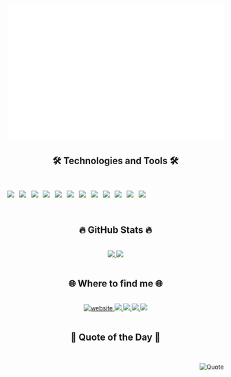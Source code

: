 ﻿<!-- TINONGUYEN -->
<a href="#" target="_blank">
  <img src="svg/tinonguyen.svg" width="1200" alt="Click to see the source" />
</a>

<h2 align="center">🛠 Technologies and Tools 🛠</h2>
<br>

<span><img src="https://img.shields.io/badge/JavaScript-282C34?logo=javascript&logoColor=F7DF1E" height="25" /></span>
&nbsp;
<span><img src="https://img.shields.io/badge/TypeScript-282C34?logo=typescript&logoColor=3178C6" height="25" /></span>
&nbsp;
<span><img src="https://img.shields.io/badge/Vue.js-282C34?logo=vue.js&logoColor=4FC08D" height="25" /></span>
&nbsp;
<span><img src="https://img.shields.io/badge/ReactJS-282C34?logo=react&logoColor=61DAFB" height="25" /></span>
&nbsp;
<span><img src="https://img.shields.io/badge/Laravel-282C34?logo=laravel&logoColor=FF2D20" height="25" /></span>
&nbsp;
<span><img src="https://img.shields.io/badge/Node.js-282C34?logo=node.js&logoColor=00F200" height="25" /></span>
&nbsp;
<span><img src="https://img.shields.io/badge/MySQL-282C34?logo=mysql&logoColor=00758F" height="25" /></span>
&nbsp;
<span><img src="https://img.shields.io/badge/TailwindCSS-282C34?logo=tailwind-css&logoColor=38B2AC" height="25" /></span>
&nbsp;
<span><img src="https://img.shields.io/badge/Bootstrap-282C34?logo=bootstrap&logoColor=7952B3" height="25" /></span>
&nbsp;
<span><img src="https://img.shields.io/badge/VSCode-282C34?logo=visual-studio-code&logoColor=007ACC" height="25" /></span>
&nbsp;
<span><img src="https://img.shields.io/badge/Figma-282C34?logo=figma&logoColor=F24E1E" height="25" /></span>
&nbsp;
<span><img src="https://img.shields.io/badge/GitHub-282C34?logo=github&logoColor=white" height="25" /></span>
&nbsp;

<br>

<h2 align="center">🔥 GitHub Stats 🔥</h2>
<br>
<div align=center>
  <a href="#" title="TinoNguyen">
    <img width="315" src="https://github-readme-stats.vercel.app/api/top-langs/?username=tinonguyen15&hide=c%23,powershell,Mathematica,Ruby,Objective-C,Objective-C%2b%2b,Cuda&title_color=00C2FF&text_color=ffffff&icon_color=00C2FF&bg_color=20232a&langs_count=8&layout=compact&border_color=00C2FF&hide_border=true" />
  </a>
  <a href="#" title="TinoNguyen">
    <img width="434" src="https://github-readme-stats.vercel.app/api?username=tinonguyen15&show_icons=true&theme=react&border_color=00C2FF&hide_border=true" />
  </a>
</div>

<br>

<h2 align="center">🌐 Where to find me 🌐</h2>
<br>
<div align="center">
  <a href="https://tinonguyen.online" target="_blank">
    <img width="90" height="90" src="https://cdn-icons-png.flaticon.com/512/841/841364.png" alt="website" />
  </a>
  <a href="https://www.facebook.com/tinonguyen.15" target="_blank">
    <img src="https://img.icons8.com/bubbles/100/000000/facebook-new.png" />
  </a>
  <a href="https://www.linkedin.com/in/tinonguyen" target="_blank">
    <img src="https://img.icons8.com/bubbles/100/000000/linkedin.png" />
  </a>
  <a href="https://www.youtube.com/@tinonguyen" target="_blank">
    <img src="https://img.icons8.com/bubbles/100/000000/youtube-squared.png" />
  </a>
  <a href="mailto:contact@tinonguyen.online">
    <img src="https://img.icons8.com/bubbles/100/000000/apple-mail.png" />
  </a>
</div>

<br>

<h2 align="center">📑 Quote of the Day 📑</h2>
<br>
<div align="right">

![Quote](https://github-readme-quotes.herokuapp.com/quote?theme=tokyonight&animation=default&layout=default&font=default)

</div>
